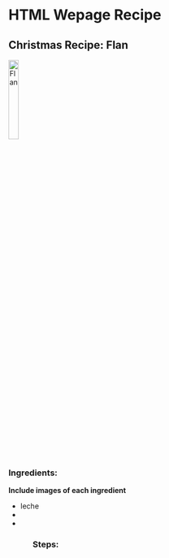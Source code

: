 <h1> HTML Wepage Recipe </h1>
<h2> Christmas Recipe: Flan </h2>


<img     src="https://th.bing.com/th/id/R.45c14f29573cee41eddb67352770649e?rik=znGKo6vyJy2zEQ&pid=ImgRaw&r=0"
                                            title="Flan"
                                            width="20%"
                                            height="20%"  />

<h3> Ingredients: </h3>

<b> Include images of each ingredient </b>
<ul>
  <li>leche</li> 
  <li> </li>
  <li> </li>
<ul>
  
  
  <h3> Steps: </h3>
  
 <ol>
   
   
   
  </ol>
